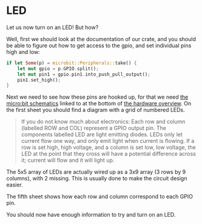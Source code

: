# LED

Let us now turn on an LED! But how?

Well, first we should look at the documentation of our crate, 
and you should be able to figure out how to get access to the gpio,
and set individual pins high and low:

``` rust
if let Some(p) = microbit::Peripherals::take() {
    let mut gpio = p.GPIO.split();
    let mut pin1 = gpio.pin1.into_push_pull_output();
    pin1.set_high();
}
```

Next we need to see how these pins are hooked up,
for that we need [the micro:bit schematics][schematics] linked to at the bottom of [the hardware overview][hw].
On the first sheet you should find a diagram with a grid of numbered LEDs.

> If you do not know much about electronics:
> Each row and column (labelled ROW and COL) represent a GPIO output pin.
> The components labelled LED are light emitting diodes.
> LEDs only let current flow one way, and only emit light when current is flowing.
> If a row is set high, high voltage, and a column is set low, low voltage,
> the LED at the point that they cross will have a potential difference across it;
> current will flow and it will light up.

The 5x5 array of LEDs are actually wired up as a 3x9 array (3 rows by 9 columns), with 2 missing.
This is usually done to make the circuit design easier.

The fifth sheet shows how each row and column correspond to each GPIO pin.

[hw]: http://tech.microbit.org/hardware/
[schematics]: https://github.com/bbcmicrobit/hardware/blob/master/SCH_BBC-Microbit_V1.3B.pdf

You should now have enough information to try and turn on an LED.
